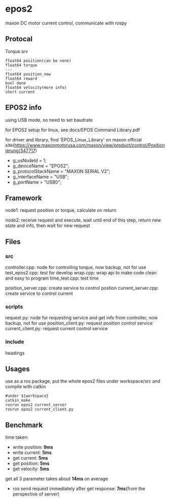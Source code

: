 # epos2

maxon DC motor current control, communicate with rospy

## Protocal

Torque.srv

	float64 position(can be none)
	float64 torque
	---
	float64 position_new
	float64 reward
	bool done
	float64 velocity(more info)
	short current

## EPOS2 info

using USB mode, no need to set baudrate

for EPOS2 setup for linux, see docs/EPOS Command Library.pdf

for driver and library, find 'EPOS_Linux_Library' on maxon official site(https://www.maxonmotorusa.com/maxon/view/product/control/Positionierung/347717)

- g_usNodeId = 1;
- g_deviceName = "EPOS2";
- g_protocolStackName = "MAXON SERIAL V2";
- g_interfaceName = "USB";
- g_portName = "USB0";

## Framework

node1: request position or torque, calculate on return

node2: receive request and execute, wait until end of this step, return new state and info, then wait for new request

## Files

### src

controller.cpp: node for controlling torque, now backup, not for use
test_epos2.cpp: test for develop
wrap.cpp: wrap api to make code clean and easy to program
time_test.cpp: test time

position_server.cpp: create service to control postion
current_server.cpp: create service to control current

### scripts

request.py: node for requesting service and get info from controller, now backup, not for use
position_client.py: request position control service
current_client.py: request current control service


### include

headings

## Usages

use as a ros package, put the whole epos2 files under workspace/src and compile with catkin

	#under ${workspace}
	catkin_make
	rosrun epos2 current_server
	rosrun epos2 current_client.py

## Benchmark

time taken:

- write position: **9ms**
- write current: **5ms**
- get current: **5ms**
- get position: **5ms**
- get velocity: **5ms**

get all 3 parameter takes about **14ms** on average

- ros send request immediately after get response: **7ms**(from the perspective of server)